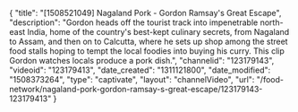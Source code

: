 {
    "title": "[1508521049] Nagaland Pork - Gordon Ramsay's Great Escape",
    "description": "Gordon heads off the tourist track into impenetrable north-east India, home of the country's best-kept culinary secrets, from Nagaland to Assam, and then on to Calcutta, where he sets up shop among the street food stalls hoping to tempt the local foodies into buying his curry. This clip Gordon watches locals produce a pork dish.",
    "channelid": "123179143",
    "videoid": "123179413",
    "date_created": "1311121800",
    "date_modified": "1508373264",
    "type": "captivate",
    "layout": "channelVideo",
    "url": "\/food-network\/nagaland-pork-gordon-ramsay-s-great-escape\/123179143-123179413"
}